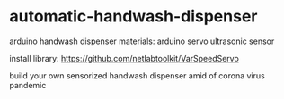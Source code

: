# automatic-handwash-dispenser
arduino handwash dispenser
materials:
 arduino
 servo
 ultrasonic sensor
 
 
install library:
https://github.com/netlabtoolkit/VarSpeedServo

build your own sensorized handwash dispenser amid of corona virus pandemic
